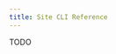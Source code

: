 ```yaml
---
title: Site CLI Reference
---
```


<Intro>
TODO
</Intro>

<SiteCliArgs argString='[["-f" "--file FILE" "File containing data"]
                   ["-u" "--url URL" "URL to POST to"]]'/>
